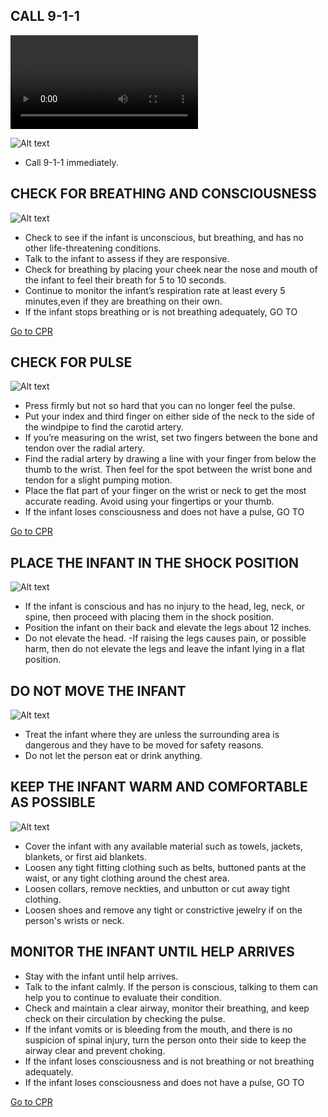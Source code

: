 
<h2>CALL 9-1-1</h2>

<video controls="controls">
    <source src="/Videos\shockAllAges.mp4" type="video/mp4" />
</video>

![Alt text](/Images/AdultShock/adultshock8.jpg)

- Call 9-1-1 immediately.

<h2>CHECK FOR BREATHING AND CONSCIOUSNESS</h2>

![Alt text](/Images/InfantShock/infantShock6.jpg)

- Check to see if the infant is unconscious, but breathing, and has no other life-threatening conditions.
- Talk to the infant to assess if they are responsive.
- Check for breathing by placing your cheek near the nose and mouth of the infant to feel their breath for 5 to 10 seconds.
- Continue to monitor the infant’s respiration rate at least every 5 minutes,even if they are breathing on their own.
- If the infant stops breathing or is not breathing adequately, GO TO

[Go to CPR](/instructions/3/1/7)

<h2>CHECK FOR PULSE</h2>

![Alt text](/Images/InfantShock/infantShock5.jpg)

- Press firmly but not so hard that you can no longer feel the pulse.
- Put your index and third finger on either side of the neck to the side of the windpipe to find the carotid artery.
- If you’re measuring on the wrist, set two fingers between the bone and tendon over the radial artery.
- Find the radial artery by drawing a line with your finger from below the thumb to the wrist. Then feel for the spot between the wrist bone and tendon for a slight pumping motion.
- Place the flat part of your finger on the wrist or neck to get the most accurate reading. Avoid using your fingertips or your thumb.
- If the infant loses consciousness and does not have a pulse, GO TO

[Go to CPR](/instructions/3/1/7)

<h2>PLACE THE INFANT IN THE SHOCK POSITION</h2>

![Alt text](/Images/InfantShock/infantShock1.jpg)

- If the infant is conscious and has no injury to the head, leg, neck, or spine, then proceed with placing them in the shock position.
- Position the infant on their back and elevate the legs about 12 inches.
- Do not elevate the head.
  -If raising the legs causes pain, or possible harm, then do not elevate the legs and leave the infant lying in a flat position.

<h2>DO NOT MOVE THE INFANT</h2>

![Alt text](/Images/InfantShock/infantShock2.jpg)

- Treat the infant where they are unless the surrounding area is dangerous and they have to be moved for safety reasons.
- Do not let the person eat or drink anything.

<h2>KEEP THE INFANT WARM AND COMFORTABLE AS POSSIBLE</h2>

![Alt text](/Images/InfantShock/infantShock8.jpg)

- Cover the infant with any available material such as towels, jackets, blankets, or first aid blankets.
- Loosen any tight fitting clothing such as belts, buttoned pants at the waist, or any tight clothing around the chest area.
- Loosen collars, remove neckties, and unbutton or cut away tight clothing.
- Loosen shoes and remove any tight or constrictive jewelry if on the person's wrists or neck.

<h2>MONITOR THE INFANT UNTIL HELP ARRIVES</h2>

- Stay with the infant until help arrives.
- Talk to the infant calmly. If the person is conscious, talking to them can help you to continue to evaluate their condition.
- Check and maintain a clear airway, monitor their breathing, and keep check on their circulation by checking the pulse.
- If the infant vomits or is bleeding from the mouth, and there is no suspicion of spinal injury, turn the person onto their side to keep the airway clear and prevent choking.
- If the infant loses consciousness and is not breathing or not breathing adequately.
- If the infant loses consciousness and does not have a pulse, GO TO

[Go to CPR](/instructions/3/1/7)
